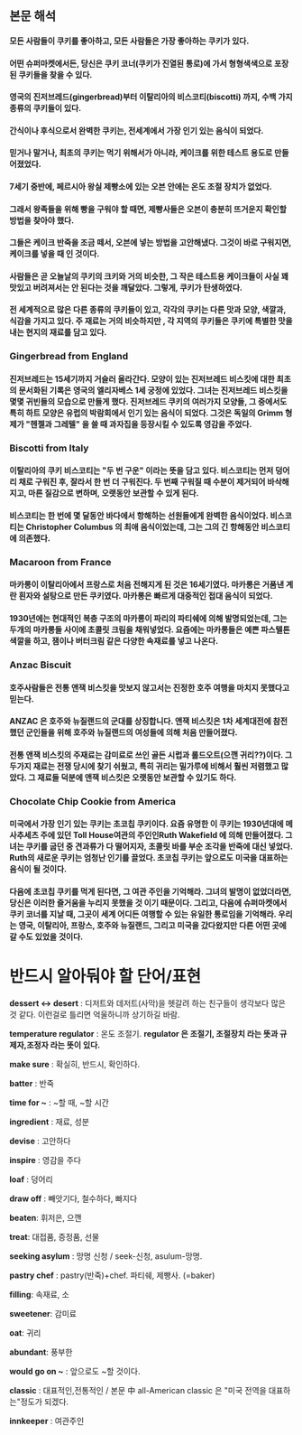   ## 본문 해석

#### 모든 사람들이 쿠키를 좋아하고, 모든 사람들은 가장 좋아하는 쿠키가 있다.

#### 어떤 슈퍼마켓에서든, 당신은 쿠키 코너(쿠키가 진열된 통로)에 가서 형형색색으로 포장된 쿠키들을 찾을 수 있다.

#### 영국의 진저브레드(gingerbread)부터 이탈리아의 비스코티(biscotti) 까지, 수백 가지 종류의 쿠키들이 있다.

#### 간식이나 후식으로서 완벽한 쿠키는, 전세계에서 가장 인기 있는 음식이 되었다.

#### 믿거나 말거나, 최초의 쿠키는 먹기 위해서가 아니라, 케이크를 위한 테스트 용도로 만들어졌었다.

#### 7세기 중반에, 페르시아 왕실 제빵소에 있는 오븐 안에는 온도 조절 장치가 없었다.

#### 그래서 왕족들을 위해 빵을 구워야 할 때면, 제빵사들은 오븐이 충분히 뜨거운지 확인할 방법을 찾아야 했다.

#### 그들은 케이크 반죽을 조금 떼서, 오븐에 넣는 방법을 고안해냈다. 그것이 바로 구워지면, 케이크를 넣을 때 인 것이다.

#### 사람들은 곧 오늘날의 쿠키의 크키와 거의 비슷한, 그 작은 테스트용 케이크들이 사실 꽤 맛있고 버려져서는 안 된다는 것을 깨달았다. 그렇게, 쿠키가 탄생하였다.

#### 전 세계적으로 많은 다른 종류의 쿠키들이 있고, 각각의 쿠키는 다른 맛과 모양, 색깔과, 식감을 가지고 있다. 주 재료는 거의 비슷하지만 , 각 지역의 쿠키들은 쿠키에 특별한 맛을 내는 현지의 재료를 담고 있다.

### Gingerbread from England

#### 진저브레드는 15세기까지 거슬러 올라간다. 모양이 있는 진저브레드 비스킷에 대한 최초의 문서화된 기록은 영국의 엘리자베스 1세 궁정에 있었다. 그녀는 진저브레드 비스킷을 몇몇 귀빈들의 모습으로 만들게 했다. 진저브레드 쿠키의 여러가지 모양들, 그 중에서도 특히 하트 모양은 유럽의 박람회에서 인기 있는 음식이 되었다. 그것은 독일의 Grimm 형제가 "헨젤과 그레텔" 을 쓸 때 과자집을 등장시킬 수 있도록 영감을 주었다.

### Biscotti from Italy

#### 이탈리아의 쿠키 비스코티는 "두 번 구운" 이라는 뜻을 담고 있다. 비스코티는 먼저 덩어리 채로 구워진 후, 잘라서 한 번 더 구워진다. 두 번째 구워질 때 수분이 제거되어 바삭해지고, 마른 질감으로 변하며, 오랫동안 보관할 수 있게 된다.

#### 비스코티는 한 번에 몇 달동안 바다에서 항해하는 선원들에게 완벽한 음식이었다. 비스코티는 Christopher Columbus 의 최애 음식이었는데, 그는 그의 긴 항해동안 비스코티에 의존했다.

### Macaroon from France

#### 마카롱이 이탈리아에서 프랑스로 처음 전해지게 된 것은 16세기였다. 마카롱은 거품낸 계란 흰자와 설탕으로 만든 쿠키였다. 마카롱은 빠르게 대중적인 접대 음식이 되었다.

#### 1930년에는 현대적인 복층 구조의 마카롱이 파리의 파티쉐에 의해 발명되었는데, 그는 두개의 마카롱들 사이에 초콜릿 크림을 채워넣었다. 요즘에는 마카롱들은 예쁜 파스텔톤 색깔을 하고, 잼이나 버터크림 같은 다양한 속재료를 넣고 나온다.

### Anzac Biscuit

#### 호주사람들은 전통 앤잭 비스킷을 맛보지 않고서는 진정한 호주 여행을 마치지 못했다고 믿는다.

#### ANZAC 은 호주와 뉴질랜드의 군대를 상징합니다. 앤잭 비스킷은 1차 세계대전에 참전했던 군인들을 위해 호주와 뉴질랜드의 여성들에 의해 처음 만들어졌다.

#### 전통 앤잭 비스킷의 주재료는 감미료로 쓰인 골든 시럽과 롤드오트(으깬 귀리??)이다. 그 두가지 재료는 전쟁 당시에 찾기 쉬웠고, 특히 귀리는 밀가루에 비해서 훨씬 저렴했고 많았다. 그 재료들 덕분에 앤잭 비스킷은 오랫동안 보관할 수 있기도 하다.

### Chocolate Chip Cookie from America

#### 미국에서 가장 인기 있는 쿠키는 초코칩 쿠키이다. 요즘 유명한 이 쿠키는 1930년대에 메사추세츠 주에 있던 Toll House여관의 주인인Ruth Wakefield 에 의해 만들어졌다. 그녀는 쿠키를 굽던 중 견과류가 다 떨어지자, 초콜릿 바를 부순 조각을 반죽에 대신 넣었다. Ruth의 새로운 쿠키는 엄청난 인기를 끌었다. 초코칩 쿠키는 앞으로도 미국을 대표하는 음식이 될 것이다.

#### 다음에 초코칩 쿠키를 먹게 된다면, 그 여관 주인을 기억해라. 그녀의 발명이 없었더라면, 당신은 이러한 즐거움을 누리지 못했을 것 이기 때문이다. 그리고, 다음에 슈퍼마켓에서 쿠키 코너를 지날 때, 그곳이 세계 어디든 여행할 수 있는 유일한 통로임을 기억해라. 우리는 영국, 이탈리아, 프랑스, 호주와 뉴질랜드, 그리고 미국을 갔다왔지만 다른 어떤 곳에 갈 수도 있었을 것이다.

# 반드시 알아둬야 할 단어/표현

**dessert <-> desert** : 디저트와 데저트(사막)을 헷갈려 하는 친구들이 생각보다 많은 것 같다. 이런걸로 틀리면 억울하니까 상기하길 바람. 

**temperature regulator** : 온도 조절기. **regulator 은 조절기, 조절장치 라는 뜻과 규제자,조정자 라는 뜻이 있다.**

**make sure** : 확실히, 반드시, 확인하다.

**batter** : 반죽

**time for ~** : ~할 때, ~할 시간

**ingredient** : 재료, 성분

**devise** : 고안하다

**inspire** : 영감을 주다 

**loaf** : 덩어리 

**draw off** : 빼앗기다, 철수하다, 빠지다

**beaten**: 휘저은, 으깬

**treat**: 대접품, 증정품, 선물

**seeking asylum** : 망명 신청 / seek-신청, asulum-망명.

**pastry chef** : pastry(반죽)+chef. 파티쉐, 제빵사. (=baker)

**filling**: 속재료, 소

**sweetener**: 감미료 

**oat**: 귀리

**abundant**: 풍부한

**would go on ~** : 앞으로도 ~할 것이다.

**classic** : 대표적인,전통적인 / 본문 中 all-American classic 은 "미국 전역을 대표하는"정도가 되겠다.

**innkeeper** : 여관주인
